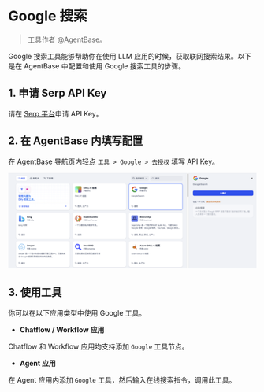 # Google 搜索

> 工具作者 @AgentBase。

Google 搜索工具能够帮助你在使用 LLM 应用的时候，获取联网搜索结果。以下是在 AgentBase 中配置和使用 Google 搜索工具的步骤。

## 1. 申请 Serp API Key

请在 [Serp 平台](https://serpapi.com/dashboard)申请 API Key。

## 2. 在 AgentBase 内填写配置

在 AgentBase 导航页内轻点 `工具 > Google > 去授权` 填写 API Key。

![](../../../../img/zh-tools-google.png)

## 3. 使用工具

你可以在以下应用类型中使用 Google 工具。

- **Chatflow / Workflow 应用**

Chatflow 和 Workflow 应用均支持添加 `Google` 工具节点。

- **Agent 应用**

在 Agent 应用内添加 `Google` 工具，然后输入在线搜索指令，调用此工具。
